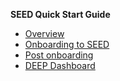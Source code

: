 **SEED Quick Start Guide**
 - [Overview](overview)
 - [Onboarding to SEED](getting-started)
 - [Post onboarding](post-onboarding-steps)
 - [DEEP Dashboard](dashboard)


    
